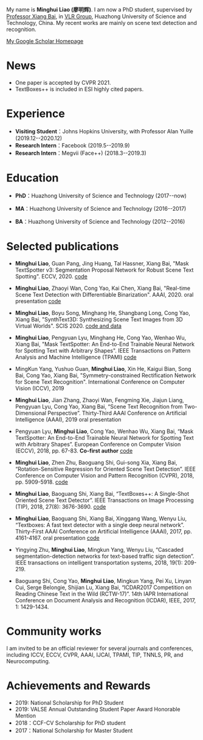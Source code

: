 My name is **Minghui Liao (廖明辉)**. I am now a PhD student, supervised by [Professor Xiang Bai](http://122.205.5.5:8071/~xbai/), in [VLR Group](http://www.vlrlab.net/), Huazhong University of Science and Technology, China. 
My recent works are mainly on scene text detection and recognition.

[My Google Scholar Homepage](https://scholar.google.com/citations?user=a4uTLbMAAAAJ&hl=en) 

# News
- One paper is accepted by CVPR 2021.
- TextBoxes++ is included in ESI highly cited papers.

# Experience

- **Visiting Student**：Johns Hopkins University, with Professor Alan Yuille (2019.12--2020.12)
- **Research Intern**：Facebook (2019.5--2019.9)
- **Research Intern**：Megvii (Face++) (2018.3--2019.3)

# Education

- **PhD**：Huazhong University of Science and Technology (2017--now)    

- **MA**：Huazhong University of Science and Technology (2016--2017)    

- **BA**：Huazhong University of Science and Technology (2012--2016)

# Selected publications

- **Minghui Liao**, Guan Pang, Jing Huang, Tal Hassner, Xiang Bai, "Mask TextSpotter v3: Segmentation Proposal Network for Robust Scene Text Spotting". ECCV, 2020. [code](https://github.com/MhLiao/MaskTextSpotterV3)

- **Minghui Liao**, Zhaoyi Wan, Cong Yao, Kai Chen, Xiang Bai, "Real-time Scene Text Detection with Differentiable Binarization". AAAI, 2020. oral presentation [code](https://github.com/MhLiao/DB)

- **Minghui Liao**, Boyu Song, Minghang He, Shangbang Long, Cong Yao, Xiang Bai, "SynthText3D: Synthesizing Scene Text Images from 3D Virtual Worlds". SCIS 2020. [code and data](https://github.com/MhLiao/SynthText3D)

- **Minghui Liao**, Pengyuan Lyu, Minghang He, Cong Yao, Wenhao Wu, Xiang Bai, "Mask TextSpotter: An End-to-End Trainable Neural Network for Spotting Text with Arbitrary Shapes". IEEE Transactions on Pattern Analysis and Machine Intelligence (TPAMI) [code](https://github.com/MhLiao/MaskTextSpotter)

- MingKun Yang, Yushuo Guan, **Minghui Liao**, Xin He, Kaigui Bian, Song Bai, Cong Yao, Xiang Bai, "Symmetry-constrained Rectification Network for Scene Text Recognition". International Conference on Computer Vision (ICCV), 2019

- **Minghui Liao**, Jian Zhang, Zhaoyi Wan, Fengming Xie, Jiajun Liang, Pengyuan Lyu, Cong Yao, Xiang Bai, “Scene Text Recognition from Two-Dimensional Perspective”. Thirty-Third AAAI Conference on Artificial Intelligence (AAAI), 2019  oral presentation

- Pengyuan Lyu, **Minghui Liao**, Cong Yao, Wenhao Wu, Xiang Bai, “Mask TextSpotter: An End-to-End Trainable Neural Network for Spotting Text with Arbitrary Shapes”. European Conference on Computer Vision (ECCV), 2018, pp. 67-83. **Co-first author** [code](https://github.com/lvpengyuan/masktextspotter.caffe2)

- **Minghui Liao**, Zhen Zhu, Baoguang Shi, Gui-song Xia, Xiang Bai, “Rotation-Sensitive Regression for Oriented Scene Text Detection”. IEEE Conference on Computer Vision and Pattern Recognition (CVPR), 2018, pp. 5909-5918. [code](https://github.com/MhLiao/RRD)

- **Minghui Liao**, Baoguang Shi, Xiang Bai, “TextBoxes++: A Single-Shot Oriented Scene Text Detector”. IEEE Transactions on Image Processing (TIP), 2018, 27(8): 3676-3690. [code](https://github.com/MhLiao/TextBoxes_plusplus)

- **Minghui Liao**, Baoguang Shi, Xiang Bai, Xinggang Wang, Wenyu Liu, “Textboxes: A fast text detector with a single deep neural network”. Thirty-First AAAI Conference on Artificial Intelligence (AAAI), 2017, pp. 4161-4167. oral presentation [code](https://github.com/MhLiao/TextBoxes)

- Yingying Zhu, **Minghui Liao**, Mingkun Yang, Wenyu Liu, “Cascaded segmentation-detection networks for text-based traffic sign detection”. IEEE transactions on intelligent transportation systems, 2018, 19(1): 209-219.

- Baoguang Shi, Cong Yao, **Minghui Liao**, Mingkun Yang, Pei Xu, Linyan Cui, Serge Belongie, Shijian Lu, Xiang Bai, “ICDAR2017 Competition on Reading Chinese Text in the Wild (RCTW-17)”. 14th IAPR International Conference on Document Analysis and Recognition (ICDAR), IEEE, 2017, 1: 1429-1434.

# Community works

I am invited to be an official reviewer for several journals and conferences, including ICCV, ECCV, CVPR, AAAI, IJCAI, TPAMI, TIP, TNNLS, PR, and Neurocomputing.

# Achievements and Rewards
- 2019: National Scholarship for PhD Student
- 2019: VALSE Annual Outstanding Student Paper Award Honorable Mention
- 2018：CCF-CV Scholarship for PhD student 
- 2017：National Scholarship for Master Student
